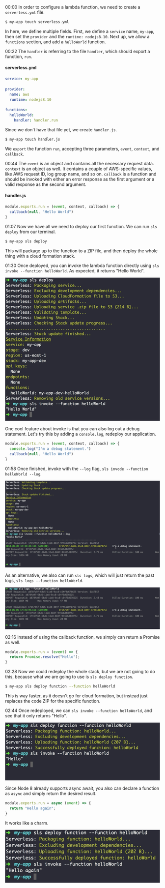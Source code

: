 00:00 In order to configure a lambda function, we need to create a `serverless.yml` file. 

```bash
$ my-app touch serverless.yml
```

In here, we define multiple fields. First, we define a `service` name, `my-app`, then set the `provider` and the `runtime: nodejs8.10`. Next up, we allow a `functions` section, and add a `helloWorld` function.

00:22 The `handler` is referring to the file `handler`, which should export a function, `run`. 

#### serverless.yml
```yml
service: my-app

provider:
  name: aws
  runtime: nodejs8.10

functions:
  helloWorld:
    handler: handler.run
```


Since we don't have that file yet, we create `handler.js`. 

```bash
$ my-app touch handler.js
```

We `export` the function `run`, accepting three parameters, `event`, `context`, and `callback`.

00:44 The `event` is an object and contains all the necessary request data. `context` is an object as well. It contains a couple of AWS-specific values, like AWS request ID, log group name, and so on. `callback` is a function and should be invoked with either an error response as the first argument or a valid response as the second argument.

#### handler.js
```javascript
module.exports.run = (event, context, callback) => {
  callback(null, "Hello World")
}
```

01:07 Now we have all we need to deploy our first function. We can run `sls deploy` from our terminal. 

```bash
$ my-app sls deploy
```

This will package up to the function to a ZIP file, and then deploy the whole thing with a cloud formation stack.

01:30 Once deployed, you can invoke the lambda function directly using `sls invoke --function helloWorld`. As expected, it returns "Hello World". 

![deploy function to a zip file](../images/node-js-deploy-a-node-js-function-to-aws-lambda-using-the-serverless-framework-deploy-function-to-a-zip-file.png)

One cool feature about invoke is that you can also log out a debug statement. Let's try this by adding a `console.log`, redeploy our application.

```javascript
module.exports.run = (event, context, callback) => {
  console.log("I'm a debug statement.")
  callback(null, "Hello World")
}
```

01:58 Once finished, invoke with the `--log` flag, `sls invode --function helloWorld --log`. 

![redeploy our application](../images/node-js-deploy-a-node-js-function-to-aws-lambda-using-the-serverless-framework-redeploy-our-application.png)

As an alternative, we also can run `sls logs`, which will just return the past logs, `sls logs --function helloWorld`.

![run sls logs](../images/node-js-deploy-a-node-js-function-to-aws-lambda-using-the-serverless-framework-run-sls-logs.png)

02:16 Instead of using the callback function, we simply can return a Promise as well.

```javascript
module.exports.run = (event) => {
  return Promise.resolve("Hello");
}
```

02:28 Now we could redeploy the whole stack, but we are not going to do this, because what we are going to use is `sls deploy function`. 

```bash
$ my-app sls deploy function --function helloWorld
```

This is way faster, as it doesn't go for cloud formation, but instead just replaces the code ZIP for the specific function.

02:44 Once redeployed, we can `sls invoke --function helloWorld`, and see that it only returns "Hello". 

![invoke the function](../images/node-js-deploy-a-node-js-function-to-aws-lambda-using-the-serverless-framework-invoke-the-function.png)

Since Node 8 already supports async await, you also can declare a function as `async` and simply return the desired result. 

```javascript
module.exports.run = async (event) => {
  return "Hello again";
}
  ```

It works like a charm.

![works like a charm](../images/node-js-deploy-a-node-js-function-to-aws-lambda-using-the-serverless-framework-works-like-a-charm.png)